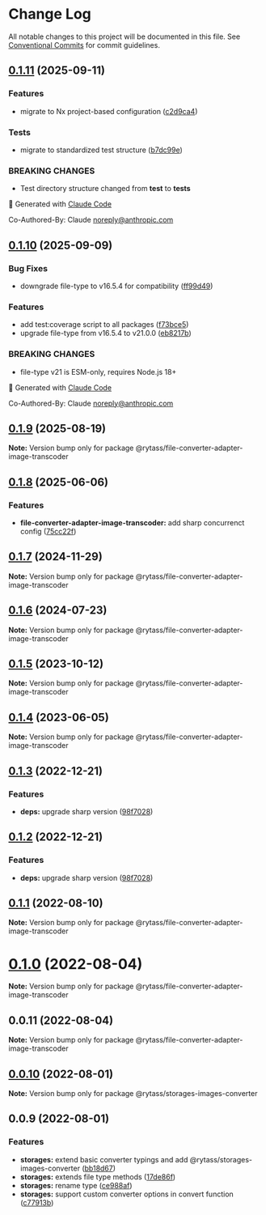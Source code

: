 # Change Log

All notable changes to this project will be documented in this file.
See [Conventional Commits](https://conventionalcommits.org) for commit guidelines.

## [0.1.11](https://github.com/Rytass/Utils/compare/@rytass/file-converter-adapter-image-transcoder@0.1.10...@rytass/file-converter-adapter-image-transcoder@0.1.11) (2025-09-11)

### Features

- migrate to Nx project-based configuration ([c2d9ca4](https://github.com/Rytass/Utils/commit/c2d9ca46c00ace42bcbf69300dcc43a7346cb9aa))

### Tests

- migrate to standardized test structure ([b7dc99e](https://github.com/Rytass/Utils/commit/b7dc99ef85f5951480dfdae6198cefa252c15423))

### BREAKING CHANGES

- Test directory structure changed from **test** to **tests**

🤖 Generated with [Claude Code](https://claude.ai/code)

Co-Authored-By: Claude <noreply@anthropic.com>

## [0.1.10](https://github.com/Rytass/Utils/compare/@rytass/file-converter-adapter-image-transcoder@0.1.9...@rytass/file-converter-adapter-image-transcoder@0.1.10) (2025-09-09)

### Bug Fixes

- downgrade file-type to v16.5.4 for compatibility ([ff99d49](https://github.com/Rytass/Utils/commit/ff99d491f581cbba91fb692d0846f1dd4cbe1958))

### Features

- add test:coverage script to all packages ([f73bce5](https://github.com/Rytass/Utils/commit/f73bce52024d453755824fa6af784f13da50061f))
- upgrade file-type from v16.5.4 to v21.0.0 ([eb8217b](https://github.com/Rytass/Utils/commit/eb8217b76c4a0d74061f782c082fd4183961bb12))

### BREAKING CHANGES

- file-type v21 is ESM-only, requires Node.js 18+

🤖 Generated with [Claude Code](https://claude.ai/code)

Co-Authored-By: Claude <noreply@anthropic.com>

## [0.1.9](https://github.com/Rytass/Utils/compare/@rytass/file-converter-adapter-image-transcoder@0.1.8...@rytass/file-converter-adapter-image-transcoder@0.1.9) (2025-08-19)

**Note:** Version bump only for package @rytass/file-converter-adapter-image-transcoder

## [0.1.8](https://github.com/Rytass/Utils/compare/@rytass/file-converter-adapter-image-transcoder@0.1.7...@rytass/file-converter-adapter-image-transcoder@0.1.8) (2025-06-06)

### Features

- **file-converter-adapter-image-transcoder:** add sharp concurrenct config ([75cc22f](https://github.com/Rytass/Utils/commit/75cc22f690dca25f6139cf626109f230f3eef559))

## [0.1.7](https://github.com/Rytass/Utils/compare/@rytass/file-converter-adapter-image-transcoder@0.1.6...@rytass/file-converter-adapter-image-transcoder@0.1.7) (2024-11-29)

**Note:** Version bump only for package @rytass/file-converter-adapter-image-transcoder

## [0.1.6](https://github.com/Rytass/Utils/compare/@rytass/file-converter-adapter-image-transcoder@0.1.5...@rytass/file-converter-adapter-image-transcoder@0.1.6) (2024-07-23)

**Note:** Version bump only for package @rytass/file-converter-adapter-image-transcoder

## [0.1.5](https://github.com/Rytass/Utils/compare/@rytass/file-converter-adapter-image-transcoder@0.1.4...@rytass/file-converter-adapter-image-transcoder@0.1.5) (2023-10-12)

**Note:** Version bump only for package @rytass/file-converter-adapter-image-transcoder

## [0.1.4](https://github.com/Rytass/Utils/compare/@rytass/file-converter-adapter-image-transcoder@0.1.3...@rytass/file-converter-adapter-image-transcoder@0.1.4) (2023-06-05)

**Note:** Version bump only for package @rytass/file-converter-adapter-image-transcoder

## [0.1.3](https://github.com/Rytass/Utils/compare/@rytass/file-converter-adapter-image-transcoder@0.1.1...@rytass/file-converter-adapter-image-transcoder@0.1.3) (2022-12-21)

### Features

- **deps:** upgrade sharp version ([98f7028](https://github.com/Rytass/Utils/commit/98f7028cc8783683a435118e1e7312b407cdc191))

## [0.1.2](https://github.com/Rytass/Utils/compare/@rytass/file-converter-adapter-image-transcoder@0.1.1...@rytass/file-converter-adapter-image-transcoder@0.1.2) (2022-12-21)

### Features

- **deps:** upgrade sharp version ([98f7028](https://github.com/Rytass/Utils/commit/98f7028cc8783683a435118e1e7312b407cdc191))

## [0.1.1](https://github.com/Rytass/Utils/compare/@rytass/file-converter-adapter-image-transcoder@0.1.0...@rytass/file-converter-adapter-image-transcoder@0.1.1) (2022-08-10)

**Note:** Version bump only for package @rytass/file-converter-adapter-image-transcoder

# [0.1.0](https://github.com/Rytass/Utils/compare/@rytass/file-converter-adapter-image-transcoder@0.0.11...@rytass/file-converter-adapter-image-transcoder@0.1.0) (2022-08-04)

**Note:** Version bump only for package @rytass/file-converter-adapter-image-transcoder

## 0.0.11 (2022-08-04)

**Note:** Version bump only for package @rytass/file-converter-adapter-image-transcoder

## [0.0.10](https://github.com/Rytass/Utils/compare/@rytass/storages-images-converter@0.0.9...@rytass/storages-images-converter@0.0.10) (2022-08-01)

**Note:** Version bump only for package @rytass/storages-images-converter

## 0.0.9 (2022-08-01)

### Features

- **storages:** extend basic converter typings and add @rytass/storages-images-converter ([bb18d67](https://github.com/Rytass/Utils/commit/bb18d6743135242301112b65d5d83028a90df2c9))
- **storages:** extends file type methods ([17de86f](https://github.com/Rytass/Utils/commit/17de86fc4c264f9ac11a26379674a6550088c99e))
- **storages:** rename type ([ce988af](https://github.com/Rytass/Utils/commit/ce988afa85fa3ae7de683d66ae82e18ac1e5c17c))
- **storages:** support custom converter options in convert function ([c77913b](https://github.com/Rytass/Utils/commit/c77913bf252701691e114434f7e126cd3bc05987))
